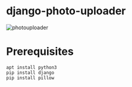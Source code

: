 # django-photo-uploader
![photouploader](https://user-images.githubusercontent.com/108226778/217735487-4abab525-369d-4d5b-9c8f-0ca5dd866b9b.png)


# Prerequisites
```
apt install python3
pip install django
pip install pillow
```
